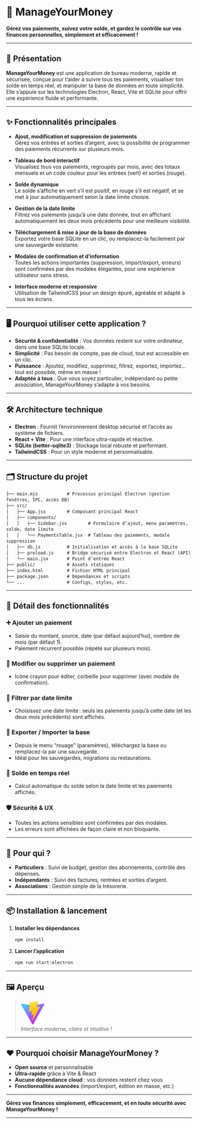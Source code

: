 <!--
README généré automatiquement le 27 avril 2025
-->

# 💸 ManageYourMoney

**Gérez vos paiements, suivez votre solde, et gardez le contrôle sur vos finances personnelles, simplement et efficacement !**

---

## 🚀 Présentation

**ManageYourMoney** est une application de bureau moderne, rapide et sécurisée, conçue pour t’aider à suivre tous tes paiements, visualiser ton solde en temps réel, et manipuler ta base de données en toute simplicité. Elle s’appuie sur les technologies Electron, React, Vite et SQLite pour offrir une expérience fluide et performante.

---

## ✨ Fonctionnalités principales

- **Ajout, modification et suppression de paiements**  
  Gérez vos entrées et sorties d’argent, avec la possibilité de programmer des paiements récurrents sur plusieurs mois.

- **Tableau de bord interactif**  
  Visualisez tous vos paiements, regroupés par mois, avec des totaux mensuels et un code couleur pour les entrées (vert) et sorties (rouge).

- **Solde dynamique**  
  Le solde s’affiche en vert s’il est positif, en rouge s’il est négatif, et se met à jour automatiquement selon la date limite choisie.

- **Gestion de la date limite**  
  Filtrez vos paiements jusqu’à une date donnée, tout en affichant automatiquement les deux mois précédents pour une meilleure visibilité.

- **Téléchargement & mise à jour de la base de données**  
  Exportez votre base SQLite en un clic, ou remplacez-la facilement par une sauvegarde existante.

- **Modales de confirmation et d’information**  
  Toutes les actions importantes (suppression, import/export, erreurs) sont confirmées par des modales élégantes, pour une expérience utilisateur sans stress.

- **Interface moderne et responsive**  
  Utilisation de TailwindCSS pour un design épuré, agréable et adapté à tous les écrans.

---

## 🖥️ Pourquoi utiliser cette application ?

- **Sécurité & confidentialité** : Vos données restent sur votre ordinateur, dans une base SQLite locale.
- **Simplicité** : Pas besoin de compte, pas de cloud, tout est accessible en un clic.
- **Puissance** : Ajoutez, modifiez, supprimez, filtrez, exportez, importez… tout est possible, même en masse !
- **Adaptée à tous** : Que vous soyez particulier, indépendant ou petite association, ManageYourMoney s’adapte à vos besoins.

---

## 🛠️ Architecture technique

- **Electron** : Fournit l’environnement desktop sécurisé et l’accès au système de fichiers.
- **React + Vite** : Pour une interface ultra-rapide et réactive.
- **SQLite (better-sqlite3)** : Stockage local robuste et performant.
- **TailwindCSS** : Pour un style moderne et personnalisable.

---

## 🗂️ Structure du projet

```
├── main.mjs           # Processus principal Electron (gestion fenêtres, IPC, accès DB)
├── src/
│   ├── App.jsx        # Composant principal React
│   ├── components/
│   │   ├── Sidebar.jsx        # Formulaire d’ajout, menu paramètres, solde, date limite
│   │   └── PaymentsTable.jsx  # Tableau des paiements, modale suppression
│   ├── db.js          # Initialisation et accès à la base SQLite
│   ├── preload.js     # Bridge sécurisé entre Electron et React (API)
│   └── main.jsx       # Point d’entrée React
├── public/            # Assets statiques
├── index.html         # Fichier HTML principal
├── package.json       # Dépendances et scripts
└── ...                # Configs, styles, etc.
```

---

## 🧩 Détail des fonctionnalités

### ➕ Ajouter un paiement
- Saisie du montant, source, date (par défaut aujourd’hui), nombre de mois (par défaut 1).
- Paiement récurrent possible (répété sur plusieurs mois).

### 📝 Modifier ou supprimer un paiement
- Icône crayon pour éditer, corbeille pour supprimer (avec modale de confirmation).

### 📅 Filtrer par date limite
- Choisissez une date limite : seuls les paiements jusqu’à cette date (et les deux mois précédents) sont affichés.

### 💾 Exporter / Importer la base
- Depuis le menu “rouage” (paramètres), téléchargez la base ou remplacez-la par une sauvegarde.
- Idéal pour les sauvegardes, migrations ou restaurations.

### 🧮 Solde en temps réel
- Calcul automatique du solde selon la date limite et les paiements affichés.

### 🛡️ Sécurité & UX
- Toutes les actions sensibles sont confirmées par des modales.
- Les erreurs sont affichées de façon claire et non bloquante.

---

## 🎯 Pour qui ?

- **Particuliers** : Suivi de budget, gestion des abonnements, contrôle des dépenses.
- **Indépendants** : Suivi des factures, rentrées et sorties d’argent.
- **Associations** : Gestion simple de la trésorerie.

---

## 📦 Installation & lancement

1. **Installer les dépendances**  
   ```bash
   npm install
   ```
2. **Lancer l’application**  
   ```bash
   npm run start:electron
   ```

---

## 🖼️ Aperçu

> ![Aperçu de l’application](public/vite.svg)  
> *Interface moderne, claire et intuitive !*

---

## ❤️ Pourquoi choisir ManageYourMoney ?

- **Open source** et personnalisable
- **Ultra-rapide** grâce à Vite & React
- **Aucune dépendance cloud** : vos données restent chez vous
- **Fonctionnalités avancées** (import/export, édition en masse, etc.)

---

**Gérez vos finances simplement, efficacement, et en toute sécurité avec ManageYourMoney !**

---